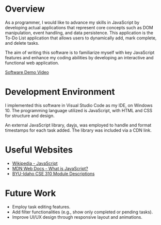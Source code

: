 # Overview

As a programmer, I would like to advance my skills in JavaScript by developing actual applications that represent core concepts such as DOM manipulation, event handling, and data persistence. This application is the To-Do List application that allows users to dynamically add, mark complete, and delete tasks.

The aim of writing this software is to familiarize myself with key JavaScript features and enhance my coding abilities by developing an interactive and functional web application.

[Software Demo Video](https://youtu.be/T-CK_PQsO3E)

# Development Environment

I implemented this software in Visual Studio Code as my IDE, on Windows 10. The programming language utilized is JavaScript, with HTML and CSS for structure and design.

An external JavaScript library, dayjs, was employed to handle and format timestamps for each task added. The library was included via a CDN link.

# Useful Websites

- [Wikipedia - JavaScript](https://en.wikipedia.org/wiki/JavaScript)
- [MDN Web Docs - What is JavaScript?](https://developer.mozilla.org/en-US/docs/Learn_web_development/Core/Scripting/What_is_JavaScript)
- [BYU-Idaho CSE 310 Module Descriptions](https://byui-cse.github.io/cse310-ww-course/modules/module_descriptions.html)

# Future Work

- Employ task editing features.
- Add filter functionalities (e.g., show only completed or pending tasks).
- Improve UI/UX design through responsive layout and animations.